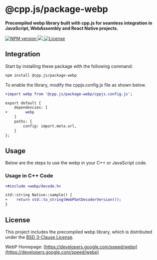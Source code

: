 # @cpp.js/package-webp
**Precompiled webp library built with cpp.js for seamless integration in JavaScript, WebAssembly and React Native projects.**  

<a href="https://www.npmjs.com/package/@cpp.js/package-webp">
    <img alt="NPM version" src="https://img.shields.io/npm/v/@cpp.js/package-webp?style=for-the-badge" />
</a>
<a href="https://chromium.googlesource.com/webm/libwebp">
    <img src="https://img.shields.io/badge/dynamic/json?url=https%3A%2F%2Funpkg.com%2F%40cpp.js%2Fpackage-webp%2Fpackage.json&query=%24.nativeVersion&style=for-the-badge&label=WebP" />
</a>
<a href="https://chromium.googlesource.com/webm/libwebp/+/refs/heads/main/COPYING">
    <img alt="License" src="https://img.shields.io/npm/l/%40cpp.js%2Fpackage-webp?style=for-the-badge" />
</a>

## Integration
Start by installing these package with the following command:

```sh
npm install @cpp.js/package-webp
```

To enable the library, modify the cppjs.config.js file as shown below.
```diff
+import webp from '@cpp.js/package-webp/cppjs.config.js';

export default {
    dependencies: [
+        webp
    ]
    paths: {
        config: import.meta.url,
    }
};
```

## Usage
Below are the steps to use the webp in your C++ or JavaScript code.

### Usage in C++ Code
```diff
+#include <webp/decode.h>

std::string Native::sample() {
+    return std::to_string(WebPGetDecoderVersion());
}
```

## License
This project includes the precompiled webp library, which is distributed under the [BSD 3-Clause License](https://chromium.googlesource.com/webm/libwebp/+/refs/heads/main/COPYING).

WebP Homepage: [https://developers.google.com/speed/webp](https://developers.google.com/speed/webp)
